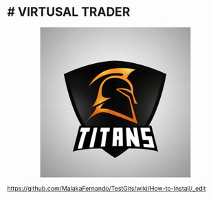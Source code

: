 # # VIRTUSAL TRADER

<p align="center">
  <img src="https://github.com/MalakaFernando/TestGits/blob/master/titans_logo_by_silverbutton-d3h7wtv.jpg" width="350"/>

</p>


https://github.com/MalakaFernando/TestGits/wiki/How-to-Install/_edit
